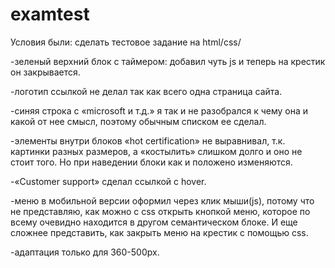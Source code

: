 # examtest
Условия были: сделать тестовое задание на html/css/

-зеленый верхний блок с таймером: добавил чуть js и теперь на крестик он закрывается.

-логотип ссылкой не делал так как всего одна страница сайта.

-синяя строка с «microsoft и т.д.» я так и не разобрался к чему она и какой от нее смысл, поэтому обычным списком ее сделал.

-элементы внутри блоков «hot certification» не выравнивал, т.к. картинки разных размеров, а «костылить» слишком долго и оно не стоит того. Но при наведении блоки как и положено изменяются.

-«Customer support» сделал ссылкой с hover.

-меню в мобильной версии оформил через клик мыши(js), потому что не представляю, как можно с css открыть кнопкой меню, которое по всему очевидно находится в другом семантическом блоке. И еще сложнее представить, как закрыть меню на крестик с помощью css.

-адаптация только для 360-500px.
